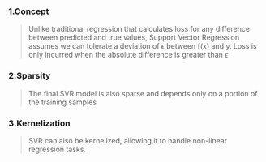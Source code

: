 ### 1.Concept

>Unlike traditional regression that calculates loss for any difference between predicted and true values, Support Vector Regression assumes we can tolerate a deviation of $\epsilon$ between f(x) and y. Loss is only incurred when the absolute difference is greater than $\epsilon$
### 2.Sparsity

>The final SVR model is also sparse and depends only on a portion of the training samples

### 3.Kernelization

>SVR can also be kernelized, allowing it to handle non-linear regression tasks.